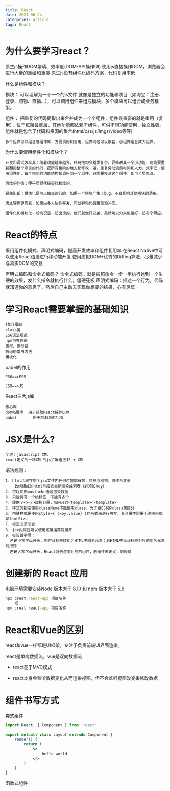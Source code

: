 ```yaml
---
title: React
date: 2021-06-24
categories: article
tags: React
---
```

# 为什么要学习react？

原生js操作DOM繁琐、效率低(DOM-API操作UI)
使用js直接操作DOM，浏览器会进行大量的重绘和重排
原生js没有组件化编码方案，代码复用率低

什么是组件和模块？

模块：
	可以理解为一个一个的js文件
	就像是独立的功能和项目（如淘宝：注册、登录、购物、直播...），可以调用组件来组成模块，多个模块可以组合成业务框架。

组件：
	把重复的代码提取出来合并成为一个个组件，组件最重要的就是重用（复用），位于框架最底层，其他功能都依赖于组件，可供不同功能使用，独立性强。组件就是包含了代码和资源的集合(html/css/js/imgs/video等等)

	多个组件可以组合成组件库，方便调用和复用，组件间也可以嵌套，小组件组合成大组件。

为什么要使用组件化和模块化？

	开发和调试效率高：随着功能越来越多，代码结构会越发复杂，要修改某一个小功能，可能要重新翻阅整个项目的代码，把所有相同的地方都修改一遍，重复劳动浪费时间和人力，效率低；使用组件化，每个相同的功能结构都调用同一个组件，只需要修改这个组件，即可全局修改。
	
	可维护性强：便于后期代码查找和维护。
	
	避免阻断：模块化是可以独立运行的，如果一个模块产生了bug，不会影响其他模块的调用。
	
	版本管理更容易：如果由多人协作开发，可以避免代码覆盖和冲突。
	
	组件化和模块化一般情况是一起出现的，他们就像好兄弟，虽然可以分离但最好一起有个照应。

# React的特点

采用组件化模式、声明式编码，提高开发效率和组件复用率
在React Native中可以使用React语法进行移动端开发
使用虚拟DOM+优秀的Diffing算法，尽量减少与真实DOM的交互

声明式编码和命令式编码？
	命令式编码：就是按照命令一步一步执行达到一个生硬的效果，发什么指令就执行什么，僵硬死板
	声明式编码：描述一个行为，代码就知道你的意思了，然后自己主动去实现你想要的结果，心有灵犀
# 学习React需要掌握的基础知识

	this指向
	class类
	ES6语法规范
	npm包管理器
	原型、原型链
	数组的常用方法
	模块化

babel的作用

	ES6==>ES5
	
	JSX==>JS

React三大js库

	核心库
	dom拓展库	用于帮助React操作DOM
	babel		用于将JSX转为JS

# JSX是什么?

	全称：javascript XML
	react定义的一种XML的js扩展语法JS + XML

语法规则：

	1. html片段在整个jsx文件内任何位置都有效，可参与结构，可作为变量
		数组组成的html片段会自动渲染成列表（必须加key）
	2. 可以使用mustache语法渲染数据
	3. 只能拥有一个根标签，不能有多个
	4. 提供了<></>虚拟容器，如vue的<template></template>
	5. 样式的指定使用className不能使用class，为了跟ES6的class类区分
	6. 内联样式要使用style={ {key:value} }的形式来进行书写，复合属性需要小驼峰格式如fontSize
	7. 标签必须闭合
	8. jsx内属性可以使用拓展运算符展开
	9. 标签首字母：
	  若是小写字母开头，则将该标签转化为HTML中同名元素；若HTML中无该标签对应的同名元素则报错
	  若是大写字母开头，React就去渲染对应的组件，若组件未定义，则报错

# 创建新的 React 应用

电脑环境需要安装Node 版本大于 8.10 和 npm 版本大于 5.6

```cmd
npx creat-react-app 项目名称
	或
npm creat react-app 项目名称
```

# React和Vue的区别

react和vue一样都是UI框架，专注于负责前端UI界面渲染。

react是单向数据流，vue是双向数据流

+ react基于MVC模式

+ react本身会监听数据变化从而渲染视图，但不会监听视图改变来修改数据

# 组件书写方式

类式组件
```jsx
import React, { Component } from 'react'

export default class Layout extends Component {
    render() {
        return (
            <>
                hello world
            </>
        )
    }
}

```

函数式组件
```jsx

```